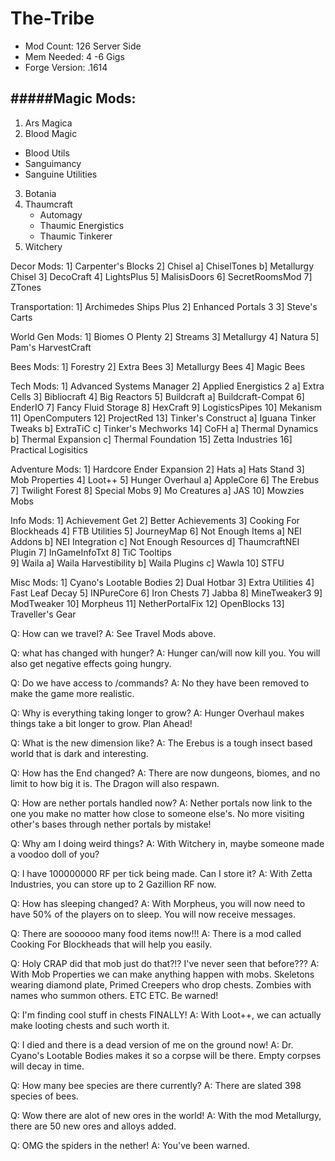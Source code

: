 # The-Tribe
* Mod Count: 126 Server Side
* Mem Needed: 4 -6 Gigs
* Forge Version: .1614



#####Magic Mods:
------------------
1. Ars Magica
2. Blood Magic
  * Blood Utils
  * Sanguimancy 
  * Sanguine Utilities
3. Botania
4. Thaumcraft
   * Automagy
   * Thaumic Energistics
   * Thaumic Tinkerer
5. Witchery

Decor Mods:
1] Carpenter's Blocks
2] Chisel
   a] ChiselTones
   b] Metallurgy Chisel 
3] DecoCraft
4] LightsPlus
5] MalisisDoors
6] SecretRoomsMod
7] ZTones

Transportation:
1] Archimedes Ships Plus
2] Enhanced Portals 3
3] Steve's Carts

World Gen Mods:
1] Biomes O Plenty
2] Streams
3] Metallurgy
4] Natura
5] Pam's HarvestCraft

Bees Mods:
1] Forestry
2] Extra Bees
3] Metallurgy Bees
4] Magic Bees

Tech Mods:
1] Advanced Systems Manager
2] Applied Energistics 2
   a] Extra Cells
3] Bibliocraft
4] Big Reactors
5] Buildcraft
   a] Buildcraft-Compat
6] EnderIO
7] Fancy Fluid Storage
8] HexCraft
9] LogisticsPipes
10] Mekanism
11] OpenComputers
12] ProjectRed
13] Tinker's Construct
    a] Iguana Tinker Tweaks
    b] ExtraTiC
	c] Tinker's Mechworks
14] CoFH
    a] Thermal Dynamics
	b] Thermal Expansion
	c] Thermal Foundation
15] Zetta Industries
16] Practical Logisitics

Adventure Mods:
1] Hardcore Ender Expansion
2] Hats
   a] Hats Stand
3] Mob Properties
4] Loot++
5] Hunger Overhaul
   a] AppleCore
6] The Erebus
7] Twilight Forest
8] Special Mobs
9] Mo Creatures
   a] JAS
10] Mowzies Mobs

Info Mods:
1] Achievement Get
2] Better Achievements
3] Cooking For Blockheads
4] FTB Utilities
5] JourneyMap
6] Not Enough Items
   a] NEI Addons
   b] NEI Integration
   c] Not Enough Resources
   d] ThaumcraftNEI Plugin
7] InGameInfoTxt
8] TiC Tooltips   
9] Waila
   a] Waila Harvestibility
   b] Waila Plugins
   c] Wawla
10] STFU
   
Misc Mods:
1] Cyano's Lootable Bodies
2] Dual Hotbar
3] Extra Utilities
4] Fast Leaf Decay
5] INPureCore
6] Iron Chests
7] Jabba
8] MineTweaker3
9] ModTweaker
10] Morpheus
11] NetherPortalFix
12] OpenBlocks
13] Traveller's Gear


Q: How can we travel?
A: See Travel Mods above.

Q: what has changed with hunger?
A: Hunger can/will now kill you. You will also get negative effects going hungry.

Q: Do we have access to /commands?
A: No they have been removed to make the game more realistic.

Q: Why is everything taking longer to grow?
A: Hunger Overhaul makes things take a bit longer to grow. Plan Ahead!

Q: What is the new dimension like?
A: The Erebus is a tough insect based world that is dark and interesting.

Q: How has the End changed?
A: There are now dungeons, biomes, and no limit to how big it is. The Dragon will also respawn.

Q: How are nether portals handled now?
A: Nether portals now link to the one you make no matter how close to someone else's. No more 
   visiting other's bases through nether portals by mistake!
   
Q: Why am I doing weird things?
A: With Witchery in, maybe someone made a voodoo doll of you?

Q: I have 100000000 RF per tick being made. Can I store it?
A: With Zetta Industries, you can store up to 2 Gazillion RF now.

Q: How has sleeping changed?
A: With Morpheus, you will now need to have 50% of the players on to sleep. You will now receive 
   messages.
   
Q: There are soooooo many food items now!!!
A: There is a mod called Cooking For Blockheads that will help you easily.

Q: Holy CRAP did that mob just do that?!? I've never seen that before???
A: With Mob Properties we can make anything happen with mobs. Skeletons wearing diamond plate, Primed
   Creepers who drop chests. Zombies with names who summon others. ETC ETC. Be warned!

Q: I'm finding cool stuff in chests FINALLY!
A: With Loot++, we can actually make looting chests and such worth it.

Q: I died and there is a dead version of me on the ground now!
A: Dr. Cyano's Lootable Bodies makes it so a corpse will be there. Empty corpses will decay in time.   

Q: How many bee species are there currently?
A: There are slated 398 species of bees.

Q: Wow there are alot of new ores in the world!
A: With the mod Metallurgy, there are 50 new ores and alloys added.

Q: OMG the spiders in the nether!
A: You've been warned.
